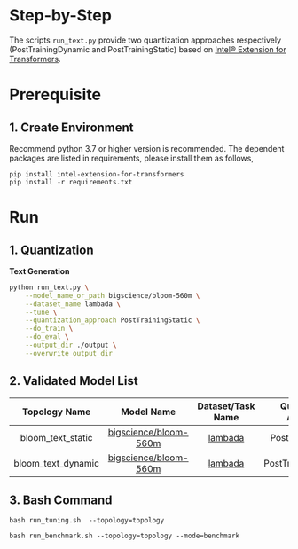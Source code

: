 Step-by-Step​
============
The scripts `run_text.py` provide two quantization approaches respectively (PostTrainingDynamic and PostTrainingStatic) based on [Intel® Extension for Transformers](https://github.com/intel/intel-extension-for-transformers).

# Prerequisite​
## 1. Create Environment​
Recommend python 3.7 or higher version is recommended. The dependent packages are listed in requirements, please install them as follows,

```shell
pip install intel-extension-for-transformers
pip install -r requirements.txt
```

# Run
## 1. Quantization
**Text Generation**

``` bash
python run_text.py \
    --model_name_or_path bigscience/bloom-560m \
    --dataset_name lambada \
    --tune \
    --quantization_approach PostTrainingStatic \
    --do_train \
    --do_eval \
    --output_dir ./output \
    --overwrite_output_dir

```

## 2. Validated Model List

<table>
<thead>
  <tr>
    <th>Topology Name</th>
    <th>Model Name</th>
    <th>Dataset/Task Name</th>
    <th>Quantization Approach</th>
  </tr>
</thead>
<tbody align="center">
  <tr>
    <td>bloom_text_static</td>
    <td><a href="https://huggingface.co/bigscience/bloom-560m">bigscience/bloom-560m</a></td>
    <td><a href="https://huggingface.co/datasets/lambada">lambada</td>
    <td>PostTrainingStatic</td>
  </tr>
    <tr>
    <td>bloom_text_dynamic</td>
    <td><a href="https://huggingface.co/bigscience/bloom-560m">bigscience/bloom-560m</a></td>
    <td><a href="https://huggingface.co/datasets/lambada">lambada</td>
    <td>PostTrainingDynamic</td>
  </tr>
</tbody>
</table>

## 3. Bash Command

```
bash run_tuning.sh  --topology=topology
```

```
bash run_benchmark.sh --topology=topology --mode=benchmark
```
